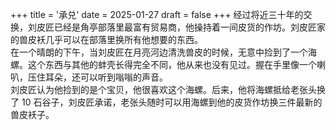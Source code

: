+++
title = '承兑'
date = 2025-01-27
draft = false
+++
经过将近三十年的交换，刘皮匠已经是角亭部落里最富有贸易商，他操持着一间皮货的作坊。刘皮匠家的兽皮袄几乎可以在部落里换所有他想要的东西。<br>
在一个晴朗的下午，当刘皮匠在月亮河边清洗兽皮的时候，无意中捡到了一个海螺。这个东西与其他的蚌壳长得完全不同，他从来也没有见过。握在手里像一个喇叭，压住耳朵，还可以听到嗡嗡的声音。<br>
刘皮匠认为他捡到的是个宝贝，他很喜欢这个海螺。后来，他将海螺抵给老张头换了 10 石谷子，刘皮匠承诺，老张头随时可以用海螺到他的皮货作坊换三件最新的兽皮袄子。 